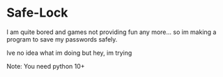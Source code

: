 # Safe-Lock

I am quite bored and games not providing fun any more... so im making a program to save my passwords safely.

Ive no idea what im doing but hey, im trying

Note: You need python 10+
